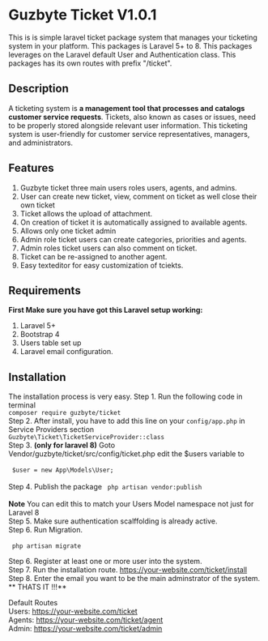 # Guzbyte Ticket V1.0.1

This is is simple laravel ticket package system that manages your ticketing system in your platform. This packages is Laravel 5+ to 8.  This packages leverages on the Laravel default User and Authentication class. This packages has its own routes with prefix "/ticket".


## Description 

A ticketing system is **a management tool that processes and catalogs customer service requests**. Tickets, also known as cases or issues, need to be properly stored alongside relevant user information. This ticketing system is user-friendly for customer service representatives, managers, and administrators.

## Features
1. Guzbyte ticket three main users roles users, agents, and admins.
2. User can create new ticket, view, comment on ticket as well close their own ticket
3. Ticket allows the upload of attachment.
4. On creation of ticket it is automatically assigned to available agents.
5. Allows only one ticket admin
6. Admin role ticket users can create categories, priorities and agents.
7. Admin roles ticket users can also comment on ticket.
8. Ticket can be re-assigned to another agent.
9. Easy texteditor for easy customization of tciekts.
 
## Requirements
**First Make sure you have got this Laravel setup working:**
1. Laravel 5+
2. Bootstrap 4
3. Users table set up
4. Laravel email configuration.


## Installation
The installation process is very easy.
Step 1. Run the following code in terminal<br>
<code>composer require guzbyte/ticket</code> <br>
Step 2. After install, you have to add this line on your `config/app.php` in Service Providers section<br>
<code>Guzbyte\Ticket\TicketServiceProvider::class</code><br>
Step 3. **(only for laravel 8)** Goto Vendor/guzbyte/ticket/src/config/ticket.php  edit the $users variable to <br><br>
<code> 
	$user  = new App\Models\User;
</code>
<br>
<br>
Step 4. Publish the package
<code> 
	php artisan vendor:publish
</code>
<br>
<br>
**Note** You can edit this to match your Users Model namespace not just for Laravel 8<br>
Step 5. Make sure authentication scalffolding is already active.<br>
Step 6. Run Migration. <br><br>
<code> 
	php artisan migrate
</code>
<br>

Step 6. Register at least one or more user into the system.<br>
Step 7. Run the installation route. https://your-website.com/ticket/install<br>
Step 8. Enter the email you want to be the main adminstrator of the system.<br>
** THATS IT !!!**<br>

Default Routes<br>
Users: https://your-website.com/ticket<br>
Agents: https://your-website.com/ticket/agent<br>
Admin: https://your-website.com/ticket/admin<br>
